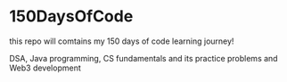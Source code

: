 # 150DaysOfCode

this repo will comtains my 150 days of code learning journey!

DSA, Java programming, CS fundamentals and its practice problems and 
Web3 development
